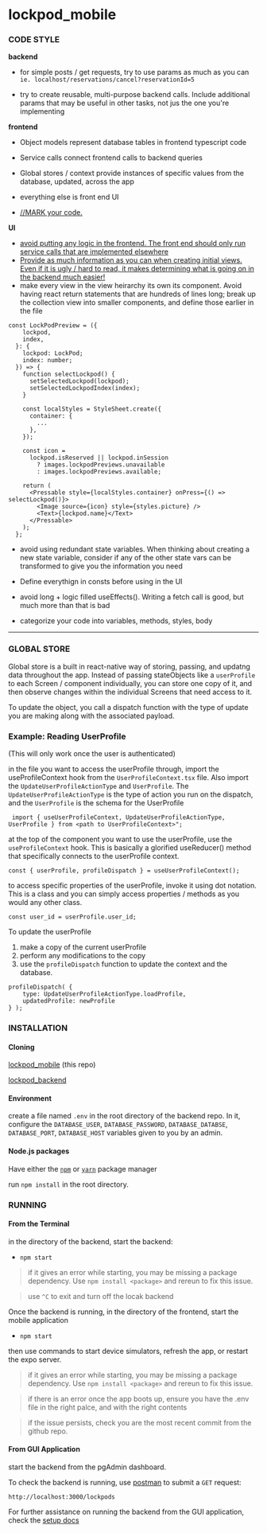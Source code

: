# lockpod_mobile

### **CODE STYLE**

**backend**

- for simple posts / get requests, try to use params as much as you can
  `ie. localhost/reservations/cancel?reservationId=5`

- try to create reusable, multi-purpose backend calls. Include additional params that may be useful in other tasks, not jus the one you're implementing

**frontend**

- Object models represent database tables in frontend typescript code
- Service calls connect frontend calls to backend queries
- Global stores / context provide instances of specific values from the database, updated, across the app
- everything else is front end UI

- [//MARK your code.](https://marketplace.visualstudio.com/items?itemName=spywhere.mark-jump)

**UI**

- <ins>avoid putting any logic in the frontend. The front end should only run service calls that are implemented elsewhere</ins>
- <ins>Provide as much information as you can when creating initial views. Even if it is ugly / hard to read, it makes determining what is going on in the backend much easier!</ins>
- make every view in the view heirarchy its own its component. Avoid having react return statements that are hundreds of lines long; break up the collection view into smaller components, and define those earlier in the file

```
const LockPodPreview = ({
    lockpod,
    index,
  }: {
    lockpod: LockPod;
    index: number;
  }) => {
    function selectLockpod() {
      setSelectedLockpod(lockpod);
      setSelectedLockpodIndex(index);
    }

    const localStyles = StyleSheet.create({
      container: {
        ...
      },
    });

    const icon =
      lockpod.isReserved || lockpod.inSession
        ? images.lockpodPreviews.unavailable
        : images.lockpodPreviews.available;

    return (
      <Pressable style={localStyles.container} onPress={() => selectLockpod()}>
        <Image source={icon} style={styles.picture} />
        <Text>{lockpod.name}</Text>
      </Pressable>
    );
  };
```

- avoid using redundant state variables. When thinking about creating a new state variable, consider if any of the other state vars can be transformed to give you the information you need
- Define everythign in consts before using in the UI

- avoid long + logic filled useEffects(). Writing a fetch call is good, but much more than that is bad
- categorize your code into variables, methods, styles, body

---

### **GLOBAL STORE**

Global store is a built in react-native way of storing, passing, and updatng data throughout the app. Instead of passing stateObjects like a `userProfile` to each Screen / component individually, you can store one copy of it, and then observe changes within the individual Screens that need access to it.

To update the object, you call a dispatch function with the type of update you are making along with the associated payload.

### **Example: Reading UserProfile**

(This will only work once the user is authenticated)

in the file you want to access the userProfile through, import the useProfileContext hook from the `UserProfileContext.tsx` file. Also import the `UpdateUserProfileActionType` and `UserProfile`. The `UpdateUserProfileActionType` is the type of action you run on the dispatch, and the `UserProfile` is the schema for the UserProfile

` import { useUserProfileContext, UpdateUserProfileActionType, UserProfile } from <path to UserProfileContext>";`

at the top of the component you want to use the userProfile, use the `useProfileContext` hook. This is basically a glorified useReducer() method that specifically connects to the userProfile context.

`const { userProfile, profileDispatch } = useUserProfileContext();`

to access specific properties of the userProfile, invoke it using dot notation. This is a class and you can simply access properties / methods as you would any other class.

`const user_id = userProfile.user_id;`

To update the userProfile

1. make a copy of the current userProfile
2. perform any modifications to the copy
3. use the `profileDispatch` function to update the context and the database.

```
profileDispatch( {
    type: UpdateUserProfileActionType.loadProfile,
    updatedProfile: newProfile
} );
```

### **INSTALLATION**

#### **Cloning**

[lockpod_mobile](https://github.com/Lockpodco/lockpod_mobile) (this repo)

[lockpod_backend](https://github.com/Lockpodco/lockpod_backend)

#### **Environment**

create a file named `.env` in the root directory of the backend repo. In it, configure the `DATABASE_USER`, `DATABASE_PASSWORD`, `DATABASE_DATABSE`, `DATABASE_PORT`, `DATABASE_HOST` variables given to you by an admin.

#### **Node.js packages**

Have either the [`npm`](https://docs.npmjs.com/downloading-and-installing-node-js-and-npm) or [`yarn`](https://classic.yarnpkg.com/lang/en/docs/install/#mac-stable) package manager

run `npm install` in the root directory.

### **RUNNING**

#### **From the Terminal**

in the directory of the backend, start the backend:

- `npm start`

> if it gives an error while starting, you may be missing a package dependency. Use `npm install <package>` and rereun to fix this issue.

> use `^C` to exit and turn off the locak backend

Once the backend is running, in the directory of the frontend, start the mobile application

- `npm start`

then use commands to start device simulators, refresh the app, or restart the expo server.

> if it gives an error while starting, you may be missing a package dependency. Use `npm install <package>` and rereun to fix this issue.

> if there is an error once the app boots up, ensure you have the .env file in the right palce, and with the right contents

> if the issue persists, check you are the most recent commit from the github repo.

#### **From GUI Application**

start the backend from the pgAdmin dashboard.

To check the backend is running, use [postman](https://web.postman.co/workspace/My-Workspace~e06a3dd2-cd19-4dbc-8670-dfa02a571206/request/create?requestId=e50bbb7f-12fa-4771-865c-81dcfad44b3c) to submit a `GET` request:

`http://localhost:3000/lockpods`

For further assistance on running the backend from the GUI application, check the [setup docs](https://docs.google.com/document/d/1p3ZJFpEFAl-a8mAdTrjhQ3hbEYJSQLrv5l4eS-d9EvQ/edit)

